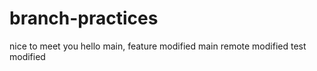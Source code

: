 # branch-practices
nice to meet you
hello
main, feature modified
main remote modified
test modified
